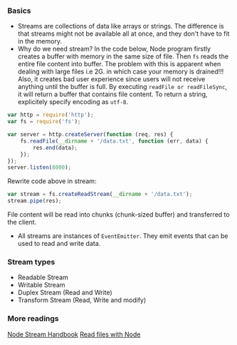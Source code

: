 ### Basics
* Streams are collections of data like arrays or strings. The difference is that streams might not be available all at once, and they don't have to fit in the memory.
* Why do we need stream?
In the code below, Node program firstly creates a buffer with memory in the same size of file. Then `fs` reads the entire file content into buffer. The problem with this is apparent when dealing with large files i.e 2G. in which case your memory is drained!!! Also, it creates bad user experience since users will not receive anything until the buffer is full. By executing `readFile or readFileSync`, it will return a buffer that contains file content. To return a string, explicitely specify encoding as `utf-8`.
```js
var http = require('http');
var fs = require('fs');

var server = http.createServer(function (req, res) {
    fs.readFile(__dirname + '/data.txt', function (err, data) {
        res.end(data);
    });
});
server.listen(8000);
```
Rewrite code above in stream:
```js
var stream = fs.createReadStream(__dirname + '/data.txt');
stream.pipe(res);
```
File content will be read into chunks (chunk-sized buffer) and transferred to the client.
* All streams are instances of `EventEmitter`. They emit events that can be used to read and write data.

### Stream types
* Readable Stream
* Writable Stream
* Duplex Stream (Read and Write)
* Transform Stream (Read, Write and modify)

### More readings 
[Node Stream Handbook](https://github.com/substack/stream-handbook)
[Read files with Node](http://stackabuse.com/read-files-with-node-js/)
